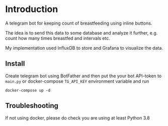# Introduction

A telegram bot for keeping count of breastfeeding using inline buttons.

The idea is to send this data to some database and analyze it further,
e.g. count how many times breastfed and intervals etc.

My implementation used InfluxDB to store and Grafana to visualize the data.

## Install


Create telegram bot using BotFather and then put the your bot API-token to `main.py` or docker-compose `TG_API_KEY` environment variable and run

```
docker-compose up -d
```

## Troubleshooting

If not using docker, please do check you are using at least Python 3.8




